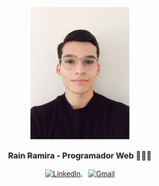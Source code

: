  
<p align="center" width="300">
  <img align="center" width="200" src="https://github.com/RainRamira/RainRamira/blob/main/1694093388589.jpg?raw=true" />
  <h3 align="center">Rain Ramira - Programador Web 👨🏻‍💻</h3>
</p>

<p align="center">
  <a href="https://www.linkedin.com/in/rramira/" target="_blank">
    <img align="center" src="https://content.linkedin.com/content/dam/me/business/en-us/amp/brand-site/v2/bg/LI-Bug.svg.original.svg" alt="LinkedIn" height="28px" width="56px" />
  </a>
  <span style="display: inline-block; width: 8px;"></span>
  <a href="https://drive.google.com/file/d/1RdemcBLYviSFCyAQa0yn6ehY-pis9ASE/view?usp=sharing" target="_blank">
    <img align="center" src="https://png.pngtree.com/png-clipart/20190705/original/pngtree-vector-resume-icon-png-image_4190798.jpg" alt="Gmail" height="23px" width="33px" />
  </a>
</p>
